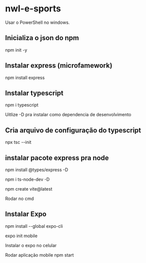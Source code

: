 # nwl-e-sports

Usar o PowerShell no windows.

## Inicializa o json do npm
npm init -y

## Instalar express (microfamework)
npm install express

## Instalar typescript
npm i typescript

Uitlize -D pra instalar como dependencia de desenvolvimento

## Cria arquivo de configuração do typescript
 npx tsc --init
 
## instalar pacote express pra node
npm install @types/express -D

npm i ts-node-dev -D

npm create vite@latest

Rodar no cmd
## Instalar Expo
 npm install --global expo-cli

expo init mobile

Instalar o expo no celular

Rodar aplicação mobile
npm start
